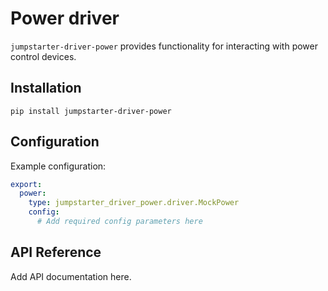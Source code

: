 # Power driver

`jumpstarter-driver-power` provides functionality for interacting with power control devices.

## Installation

```shell
pip install jumpstarter-driver-power
```

## Configuration

Example configuration:

```yaml
export:
  power:
    type: jumpstarter_driver_power.driver.MockPower
    config:
      # Add required config parameters here
```

## API Reference

Add API documentation here.
